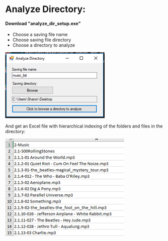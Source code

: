 # Analyze Directory:
#### Download "analyze_dir_setup.exe"  
- Choose a saving file name  
- Choose saving file directory  
- Choose a directory to analyze  


![alt text](https://github.com/sharon-hadar-leverate/analyze_dir/blob/master/list_dir/%E2%80%8F%E2%80%8F1.PNG)  

And get an Excel file with hierarchical indexing of the folders and files in the directory:


![alt text](https://github.com/sharon-hadar-leverate/analyze_dir/blob/master/list_dir/2.PNG)
